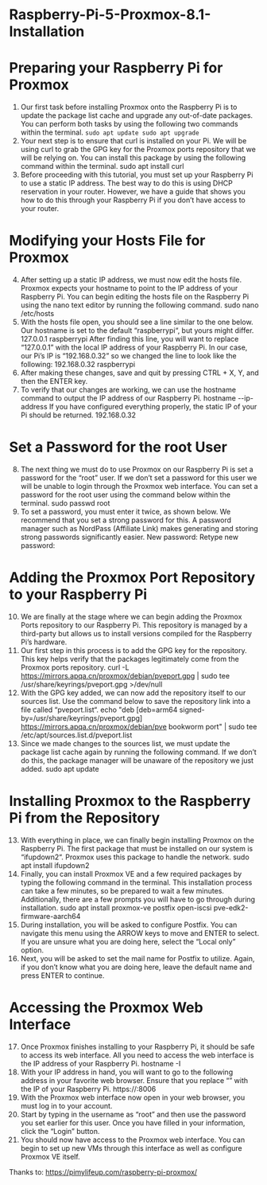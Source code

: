 # Raspberry-Pi-5-Proxmox-8.1-Installation

# Preparing your Raspberry Pi for Proxmox
1. Our first task before installing Proxmox onto the Raspberry Pi is to update the package list cache and upgrade any out-of-date packages.
You can perform both tasks by using the following two commands within the terminal.
`sudo apt update
sudo apt upgrade`
3. Your next step is to ensure that curl is installed on your Pi. We will be using curl to grab the GPG key for the Proxmox ports repository that we will be relying on.
You can install this package by using the following command within the terminal.
sudo apt install curl
4. Before proceeding with this tutorial, you must set up your Raspberry Pi to use a static IP address.
The best way to do this is using DHCP reservation in your router. However, we have a guide that shows you how to do this through your Raspberry Pi if you don’t have access to your router.

# Modifying your Hosts File for Proxmox
4. After setting up a static IP address, we must now edit the hosts file. Proxmox expects your hostname to point to the IP address of your Raspberry Pi.
You can begin editing the hosts file on the Raspberry Pi using the nano text editor by running the following command.
sudo nano /etc/hosts
5. With the hosts file open, you should see a line similar to the one below. Our hostname is set to the default “raspberrypi“, but yours might differ.
127.0.0.1            raspberrypi
After finding this line, you will want to replace “127.0.0.1” with the local IP address of your Raspberry Pi.
In our case, our Pi’s IP is “192.168.0.32” so we changed the line to look like the following:
192.168.0.32            raspberrypi
6. After making these changes, save and quit by pressing CTRL + X, Y, and then the ENTER key.
7. To verify that our changes are working, we can use the hostname command to output the IP address of our Raspberry Pi.
hostname --ip-address
If you have configured everything properly, the static IP of your Pi should be returned.
192.168.0.32

# Set a Password for the root User
8. The next thing we must do to use Proxmox on our Raspberry Pi is set a password for the “root” user. If we don’t set a password for this user we will be unable to login through the Proxmox web interface.
You can set a password for the root user using the command below within the terminal.
sudo passwd root
9. To set a password, you must enter it twice, as shown below. We recommend that you set a strong password for this.
A password manager such as NordPass (Affiliate Link) makes generating and storing strong passwords significantly easier.
New password:
Retype new password:

# Adding the Proxmox Port Repository to your Raspberry Pi
10. We are finally at the stage where we can begin adding the Proxmox Ports repository to our Raspberry Pi. This repository is managed by a third-party but allows us to install versions compiled for the Raspberry Pi’s hardware.
11. Our first step in this process is to add the GPG key for the repository. This key helps verify that the packages legitimately come from the Proxmox ports repository.
curl -L https://mirrors.apqa.cn/proxmox/debian/pveport.gpg | sudo tee /usr/share/keyrings/pveport.gpg >/dev/null
11. With the GPG key added, we can now add the repository itself to our sources list.
Use the command below to save the repository link into a file called “pveport.list“.
echo "deb [deb=arm64 signed-by=/usr/share/keyrings/pveport.gpg] https://mirrors.apqa.cn/proxmox/debian/pve bookworm port" | sudo tee  /etc/apt/sources.list.d/pveport.list
12. Since we made changes to the sources list, we must update the package list cache again by running the following command.
If we don’t do this, the package manager will be unaware of the repository we just added.
sudo apt update

# Installing Proxmox to the Raspberry Pi from the Repository
13. With everything in place, we can finally begin installing Proxmox on the Raspberry Pi.
The first package that must be installed on our system is “ifupdown2“. Proxmox uses this package to handle the network.
sudo apt install ifupdown2
14. Finally, you can install Proxmox VE and a few required packages by typing the following command in the terminal.
This installation process can take a few minutes, so be prepared to wait a few minutes. Additionally, there are a few prompts you will have to go through during installation.
sudo apt install proxmox-ve postfix open-iscsi pve-edk2-firmware-aarch64
15. During installation, you will be asked to configure Postfix. You can navigate this menu using the ARROW keys to move and ENTER to select.
If you are unsure what you are doing here, select the “Local only” option.
16. Next, you will be asked to set the mail name for Postfix to utilize.
Again, if you don’t know what you are doing here, leave the default name and press ENTER to continue.

# Accessing the Proxmox Web Interface
17. Once Proxmox finishes installing to your Raspberry Pi, it should be safe to access its web interface.
All you need to access the web interface is the IP address of your Raspberry Pi.
hostname -I
18. With your IP address in hand, you will want to go to the following address in your favorite web browser.
Ensure that you replace “<IPADDRESS>” with the IP of your Raspberry Pi.
https://<IPADDRESS>:8006
19. With the Proxmox web interface now open in your web browser, you must log in to your account.
20. Start by typing in the username as “root” and then use the password you set earlier for this user.
Once you have filled in your information, click the “Login” button.
20. You should now have access to the Proxmox web interface.
You can begin to set up new VMs through this interface as well as configure Proxmox VE itself.

Thanks to: https://pimylifeup.com/raspberry-pi-proxmox/
